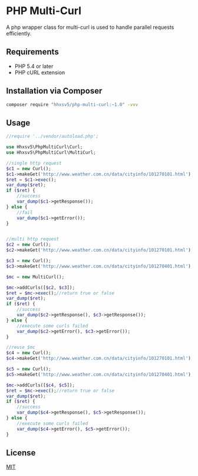 PHP Multi-Curl
======

A php wrapper class for multi-curl is used to handle parallel requests efficiently.  

## Requirements

* PHP 5.4 or later
* PHP cURL extension

## Installation via Composer

```BASH
composer require "hhxsv5/php-multi-curl:~1.0" -vvv
```

## Usage
 
```PHP
//require '../vendor/autoload.php';

use Hhxsv5\PhpMultiCurl\Curl;
use Hhxsv5\PhpMultiCurl\MultiCurl;

//single http request
$c1 = new Curl();
$c1->makeGet('http://www.weather.com.cn/data/cityinfo/101270101.html');
$ret = $c1->exec();
var_dump($ret);
if ($ret) {
    //success
    var_dump($c1->getResponse());
} else {
    //fail
    var_dump($c1->getError());
}


//multi http request
$c2 = new Curl();
$c2->makeGet('http://www.weather.com.cn/data/cityinfo/101270101.html');

$c3 = new Curl();
$c3->makeGet('http://www.weather.com.cn/data/cityinfo/101270401.html');

$mc = new MultiCurl();

$mc->addCurls([$c2, $c3]);
$ret = $mc->exec();//return true or false
var_dump($ret);
if ($ret) {
    //success
    var_dump($c2->getResponse(), $c3->getResponse());
} else {
    //execute some curls failed
    var_dump($c2->getError(), $c3->getError());
}

//reuse $mc
$c4 = new Curl();
$c4->makeGet('http://www.weather.com.cn/data/cityinfo/101270101.html');

$c5 = new Curl();
$c5->makeGet('http://www.weather.com.cn/data/cityinfo/101270401.html');

$mc->addCurls([$c4, $c5]);
$ret = $mc->exec();//return true or false
var_dump($ret);
if ($ret) {
    //success
    var_dump($c4->getResponse(), $c5->getResponse());
} else {
    //execute some curls failed
    var_dump($c4->getError(), $c5->getError());
}
```

## License

[MIT](https://github.com/hhxsv5/php-multi-curl/blob/master/LICENSE)